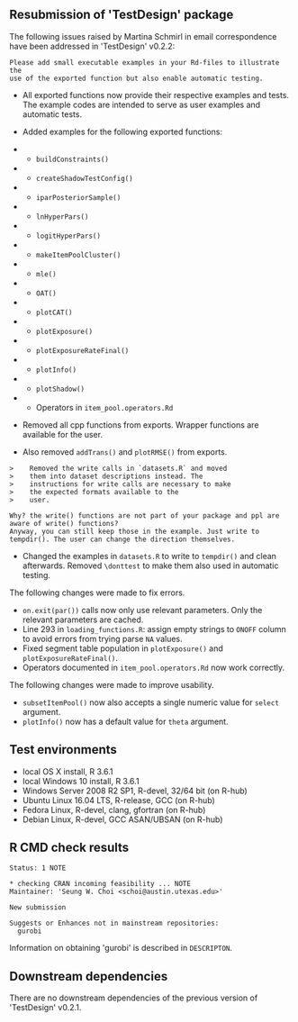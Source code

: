 ## Resubmission of 'TestDesign' package

The following issues raised by Martina Schmirl in email correspondence have been addressed in 'TestDesign' v0.2.2:

```
Please add small executable examples in your Rd-files to illustrate the 
use of the exported function but also enable automatic testing.
```

* All exported functions now provide their respective examples and tests. The example codes are intended to serve as user examples and automatic tests.
* Added examples for the following exported functions:
* * `buildConstraints()`
* * `createShadowTestConfig()`
* * `iparPosteriorSample()`
* * `lnHyperPars()`
* * `logitHyperPars()`
* * `makeItemPoolCluster()`
* * `mle()`
* * `OAT()`
* * `plotCAT()`
* * `plotExposure()`
* * `plotExposureRateFinal()`
* * `plotInfo()`
* * `plotShadow()`
* * Operators in `item_pool.operators.Rd`

* Removed all cpp functions from exports. Wrapper functions are available for the user.
* Also removed `addTrans()` and `plotRMSE()` from exports.

```
>    Removed the write calls in `datasets.R` and moved
>    them into dataset descriptions instead. The
>    instructions for write calls are necessary to make
>    the expected formats available to the
>    user.

Why? the write() functions are not part of your package and ppl are 
aware of write() functions?
Anyway, you can still keep those in the example. Just write to 
tempdir(). The user can change the direction themselves.
```

* Changed the examples in `datasets.R` to write to `tempdir()` and clean afterwards. Removed `\donttest` to make them also used in automatic testing.

The following changes were made to fix errors.

* `on.exit(par())` calls now only use relevant parameters. Only the relevant parameters are cached.
* Line 293 in `loading_functions.R`: assign empty strings to `ONOFF` column to avoid errors from trying parse `NA` values.
* Fixed segment table population in  `plotExposure()` and `plotExposureRateFinal()`.
* Operators documented in `item_pool.operators.Rd` now work correctly.

The following changes were made to improve usability.

* `subsetItemPool()` now also accepts a single numeric value for `select` argument.
* `plotInfo()` now has a default value for `theta` argument.


## Test environments

* local OS X install, R 3.6.1
* local Windows 10 install, R 3.6.1
* Windows Server 2008 R2 SP1, R-devel, 32/64 bit (on R-hub)
* Ubuntu Linux 16.04 LTS, R-release, GCC (on R-hub)
* Fedora Linux, R-devel, clang, gfortran (on R-hub)
* Debian Linux, R-devel, GCC ASAN/UBSAN (on R-hub)


## R CMD check results

```
Status: 1 NOTE

* checking CRAN incoming feasibility ... NOTE
Maintainer: 'Seung W. Choi <schoi@austin.utexas.edu>'
  
New submission

Suggests or Enhances not in mainstream repositories:
  gurobi
```

Information on obtaining 'gurobi' is described in `DESCRIPTON`.


## Downstream dependencies

There are no downstream dependencies of the previous version of 'TestDesign' v0.2.1.
